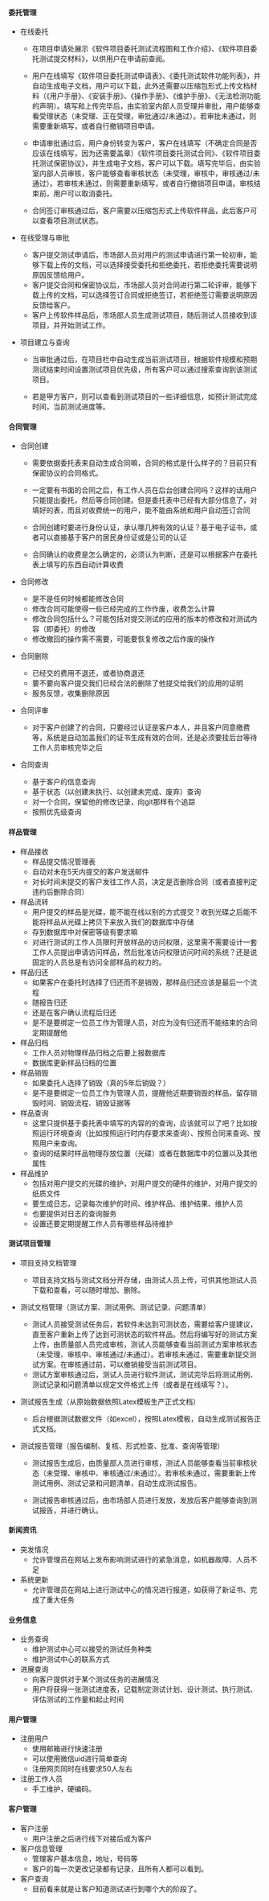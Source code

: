 #### 委托管理

- 在线委托

  - 在项目申请处展示《软件项目委托测试流程图和工作介绍》、《软件项目委托测试提交材料》，以供用户在申请前查阅。
  - 用户在线填写《软件项目委托测试申请表》、《委托测试软件功能列表》，并自动生成电子文档，用户可以下载，此外还需要以压缩包形式上传文档材料（《用户手册》、《安装手册》、《操作手册》、《维护手册》、《无法检测功能的声明）。填写和上传完毕后，由实验室内部人员受理并审批，用户能够查看受理状态（未受理、正在受理，审批通过/未通过）。若审批未通过，则需要重新填写，或者自行撤销项目申请。

  - 申请审批通过后，用户身份转变为客户，客户在线填写（不确定合同是否应该在线填写，因为还需要盖章）《软件项目委托测试合同》、《软件项目委托测试保密协议》，并生成电子文档，客户可以下载。填写完毕后，由实验室内部人员审核，客户能够查看审核状态（未受理，审核中，审核通过/未通过）。若审核未通过，则需要重新填写，或者自行撤销项目申请。审核结束前，用户可以取消委托。
  - 合同签订审核通过后，客户需要以压缩包形式上传软件样品，此后客户可以查看项目测试状态。

- 在线受理与审批
  - 客户提交测试申请后，市场部人员对用户的测试申请进行第一轮初审，能够下载上传的文档，可以选择接受委托和拒绝委托，若拒绝委托需要说明原因反馈给用户。
  - 客户提交合同和保密协议后，市场部人员对合同进行第二轮评审，能够下载上传的文档，可以选择签订合同或拒绝签订，若拒绝签订需要说明原因反馈给客户。
  - 客户上传软件样品后，市场部人员生成测试项目，随后测试人员接收到该项目，并开始测试工作。

- 项目建立与查询

  - 当审批通过后，在项目栏中自动生成当前测试项目，根据软件规模和预期测试结束时间设置测试项目优先级，所有客户可以通过搜索查询到该测试项目。

  - 若是甲方客户，则可以查看到测试项目的一些详细信息，如预计测试完成时间，当前测试进度等。

#### 合同管理

+ 合同创建

  + 需要依据委托表来自动生成合同嘛，合同的格式是什么样子的？目前只有保密协议的合同格式。
  + 一定要有书面的合同之后，有工作人员在后台创建合同吗？这样的话用户只能提出委托，然后等合同创建。但是委托表中已经有大部分信息了，对填好的表，而且对收费统一的用户，能不能由系统和用户自动签订合同

  + 合同创建时要进行身份认证，承认哪几种有效的认证？基于电子证书，或者可以直接基于客户的居民身份证或是公司的认证
  + 合同确认的收费是怎么确定的，必须认为判断，还是可以根据客户在委托表上填写的东西自动计算收费

+ 合同修改

  + 是不是任何时候都能修改合同
  + 修改合同可能使得一些已经完成的工作作废，收费怎么计算
  + 修改合同包括什么？可能包括对提交测试的应用的版本的修改和对测试内容（即委托）的修改
  + 修改撤回的操作需不需要，可能要恢复修改之后作废的操作

+ 合同删除

  + 已经交的费用不退还，或者协商退还
  + 要不要向客户提交我们已经合法的删除了他提交给我们的应用的证明
  + 服务反馈，收集删除原因

+ 合同评审

  + 对于客户创建了的合同，只要经过认证是客户本人，并且客户同意缴费等，系统是自动加盖我们的证书生成有效的合同，还是必须要挂后台等待工作人员审核完毕之后

+ 合同查询

  + 基于客户的信息查询
  + 基于状态（以创建未执行、以创建未完成、废弃）查询
  + 对一个合同，保留他的修改记录，向git那样有个追踪
  + 按照优先级查询

#### 样品管理

+ 样品接收
  + 样品提交情况管理表
  + 自动对未在5天内提交的客户发送邮件
  + 对长时间未提交的客户发往工作人员，决定是否删除合同（或者直接判定违约后删除合同）
+ 样品流转
  + 用户提交的样品是光碟，能不能在线以别的方式提交？收到光碟之后能不能将样品从光碟上拷贝下来放入我们的数据库中存储
  + 存到数据库中对保密等级有要求嘛
  + 对进行测试的工作人员限时开放样品的访问权限，这里需不需要设计一套工作人员提出申请访问样品，然后批准访问权限访问时间的系统？还是说固定的人员总是有访问全部样品的权力的。
+ 样品归还
  + 如果客户在委托时选择了归还而不是销毁，那样品归还应该是最后一个流程
  + 随报告归还
  + 还是在客户确认流程后归还
  + 是不是要绑定一位员工作为管理人员，对应为没有归还而不能结束的合同定期提醒他
+ 样品归档
  + 工作人员对物理样品归档之后要上报数据库
  + 数据库更新样品归档的位置
+ 样品销毁
  + 如果委托人选择了销毁（真的5年后销毁？）
  + 是不是要绑定一位员工作为管理人员，提醒他近期要销毁的样品，留存销毁时间、销毁流程、销毁证据等
+ 样品查询
  + 这里只提供基于委托表中填写的内容的的查询，应该就可以了吧？比如按照运行环境查询（比如按照运行时内存要求来查询）、按照合同来查询、按照用户来查询。
  + 查询的结果时样品物理存放位置（光碟）或者在数据库中的位置以及其他属性
+ 样品维护
  + 包括对用户提交的光碟的维护，对用户提交的硬件的维护，对用户提交的纸质文件
  + 要生成日志，记录每次维护的时间、维护样品、维护结果、维护人员
  + 也要提供对日志的查询服务
  + 设置还要定期提醒工作人员有哪些样品待维护 

#### 测试项目管理

- 项目支持文档管理

  - 项目支持文档与测试文档分开存储，由测试人员上传，可供其他测试人员下载和查看，可以随时增加、删除。

- 测试文档管理（测试方案、测试用例、测试记录、问题清单）

  - 测试人员接受测试任务后，若软件未达到可测状态，需要给客户提建议，直至客户重新上传了达到可测状态的软件样品。然后将编写好的测试方案上传，由质量部人员完成审核，测试人员能够查看当前测试方案审核状态（未受理、审核中、审核通过/未通过）。若审核未通过，需要重新提交测试方案。在审核通过前，可以撤销接受当前测试项目。
  - 测试方案审核通过后，测试人员进行软件测试，测试完毕后将测试用例、测试记录和问题清单以规定文件格式上传（或者是在线填写？）。

- 测试报告生成（从原始数据依照Latex模板生产正式文档）

  - 后台根据测试数据文件（如excel），按照Latex模板，自动生成测试报告正式文档。

- 测试报告管理（报告编制、复核、形式检查、批准、查询等管理）

  - 测试报告生成后，由质量部人员进行审核，测试人员能够查看当前审核状态（未受理、审核中、审核通过/未通过）。若审核未通过，需要重新上传测试用例、测试记录和问题清单，自动生成测试报告。

  - 测试报告审核通过后，由市场部人员进行发放，发放后客户能够查询到测试报告，并进行确认。

#### 新闻资讯

- 突发情况
  - 允许管理员在网站上发布影响测试进行的紧急消息，如机器故障、人员不足
- 系统更新
  - 允许管理员在网站上进行测试中心的情况进行报道，如获得了新证书、完成了重大任务

#### 业务信息

- 业务查询
  - 维护测试中心可以接受的测试任务种类
  - 维护测试中心的联系方式
- 进展查询
  - 向客户提供对于某个测试任务的进展情况
  - 用户将获得一张测试进度表，记载制定测试计划、设计测试、执行测试、评估测试的工作量和起止时间
#### 用户管理
+ 注册用户
  + 使用邮箱进行快速注册
  + 可以使用微信uid进行简单查询
  + 注册网页同时在线要求50人左右
+ 注册工作人员
  + 手工维护，硬编码。

#### 客户管理
+ 客户注册
  + 用户注册之后进行线下对接后成为客户
+ 客户信息管理
  + 管理客户基本信息，地址，号码等
  + 客户的每一次更改记录都有记录，且所有人都可以看到。
+ 客户查询
  + 目前看来就是让客户知道测试进行到哪个大的阶段了。
